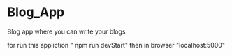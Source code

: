 # Blog_App
Blog app where you can write your blogs 

for run this appliction " npm run devStart"
then in browser "localhost:5000"
